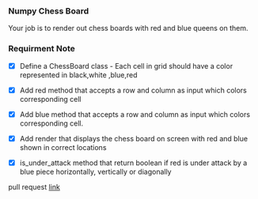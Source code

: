 
### Numpy Chess Board

Your job is to render out chess boards with red and blue queens on them.

### Requirment Note

-[X] Define a ChessBoard class - Each cell in grid should have a color represented in black,white ,blue,red 

-[X] Add red method that accepts a row and column as input which colors corresponding cell

-[X] Add blue method that accepts a row and column as input which colors corresponding cell.

-[X] Add render that displays the chess board on screen with red and blue shown in correct locations

-[X] is_under_attack method that return boolean if red is under attack by a blue piece horizontally, vertically or diagonally


pull request [link](https://github.com/monaSalih/chess-board/pull/1)
